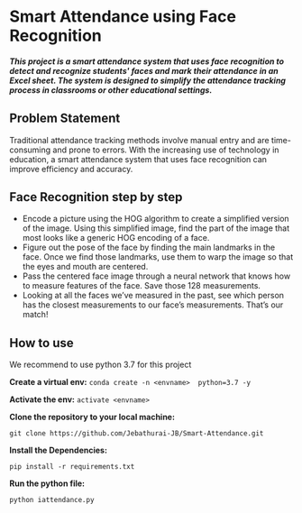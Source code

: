 

# Smart Attendance using Face Recognition

##### This project is a smart attendance system that uses face recognition to detect and recognize students' faces and mark their attendance in an Excel sheet. The system is designed to simplify the attendance tracking process in classrooms or other educational settings.


## Problem Statement
Traditional attendance tracking methods involve manual entry and are time-consuming and prone to errors. With the increasing use of technology in education, a smart attendance system that uses face recognition can improve efficiency and accuracy.
## Face Recognition step by step

- Encode a picture using the HOG algorithm to create a simplified version of the image. Using this simplified image, find the part of the image that most looks like a generic HOG encoding of a face.
- Figure out the pose of the face by finding the main landmarks in the face. Once we find those landmarks, use them to warp the image so that the eyes and mouth are centered.
- Pass the centered face image through a neural network that knows how to measure features of the face. Save those 128 measurements.
- Looking at all the faces we’ve measured in the past, see which person has the closest measurements to our face’s measurements. That’s our match!
## How to use

We recommend to use python 3.7 for this project

**Create a virtual env:**  `conda create -n <envname> 
python=3.7 -y` 

**Activate the env:** `activate <envname>`

**Clone the repository to your local machine:**

`git clone https://github.com/Jebathurai-JB/Smart-Attendance.git`

**Install the Dependencies:**

`pip install -r requirements.txt`

**Run the python file:**

`python iattendance.py`
